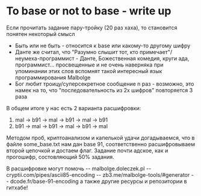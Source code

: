# To base or not to base - write up

Если прочитать задание пару-тройку (20 раз хаха), то становится понятен некоторый смысл
- Быть или не быть - относится к base или какому-то другому шифру
- Данте же считал, что "Разумно слышит тот, кто примечает"/неумеха-программист - Данте, Божественная комедия, круги ада, программист... просвещенные и не очень наверняка при упоминании этих слов вспомнят такой интересный язык программирования Malbolge
- Бог любит троицу/суперсекретное сообщение n раз - возможно, это намек на то, что "последовательность из 2х шифров" повторяется 3 раза 

В общем итоге у нас есть 2 варианта расшифровки:

1) mal -> b91 -> mal -> b91 -> mal -> b91
2) b91 -> mal -> b91 -> mal -> b91 -> mal

Методом проб, криптоанализом и капелькой удачи догадываемся, что в файле some_base.txt нам дан base 91, соответственно расшифровываем второй цепочкой и достаем флаг.
Задание почти адское, как и прогошифр, состовляющий 50% задания.

В расшифровке могут помочь 
-- malbolge.doleczek.pl
-- cryptii.com/pipes/ascii85-encoding
-- zb3.me/malbolge-tools/#generator
-- dcode.fr/base-91-encoding
а также другие ресурсы и репозитории в гитхабе!
  
